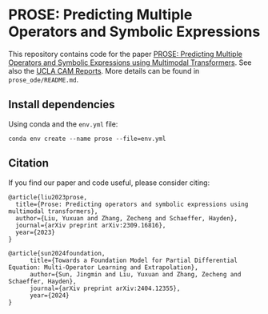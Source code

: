 # PROSE: Predicting Multiple Operators and Symbolic Expressions

This repository contains code for the paper [PROSE: Predicting Multiple Operators and Symbolic Expressions using Multimodal Transformers](https://arxiv.org/abs/2309.16816). See also the [UCLA CAM Reports](https://ww3.math.ucla.edu/wp-content/uploads/2023/10/PROSE_cam.pdf). More details can be found in ``prose_ode/README.md``.

## Install dependencies

Using conda and the ```env.yml``` file:

```
conda env create --name prose --file=env.yml
```

## Citation

If you find our paper and code useful, please consider citing:

```
@article{liu2023prose,
  title={Prose: Predicting operators and symbolic expressions using multimodal transformers},
  author={Liu, Yuxuan and Zhang, Zecheng and Schaeffer, Hayden},
  journal={arXiv preprint arXiv:2309.16816},
  year={2023}
}
```


```
@article{sun2024foundation,
      title={Towards a Foundation Model for Partial Differential Equation: Multi-Operator Learning and Extrapolation}, 
      author={Sun, Jingmin and Liu, Yuxuan and Zhang, Zecheng and Schaeffer, Hayden},
      journal={arXiv preprint arXiv:2404.12355},
      year={2024}
}
```
